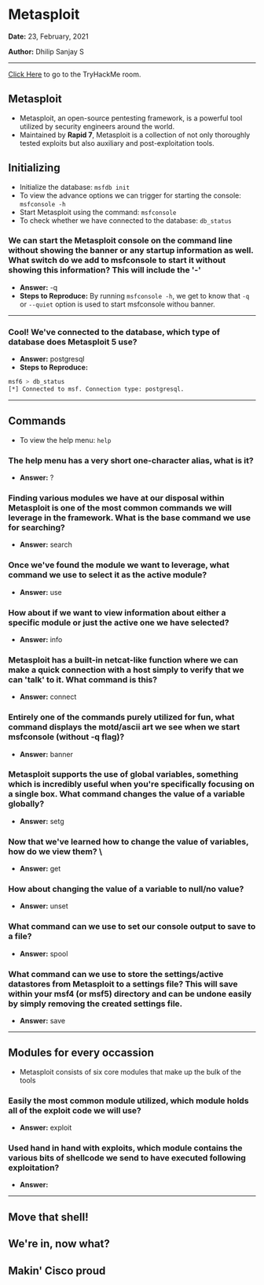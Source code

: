 # Metasploit

**Date:** 23, February, 2021

**Author:** Dhilip Sanjay S

---

[Click Here](https://tryhackme.com/room/rpmetasploit) to go to the TryHackMe room.

## Metasploit
- Metasploit, an open-source pentesting framework, is a powerful tool utilized by security engineers around the world. 
- Maintained by **Rapid 7**, Metasploit is a collection of not only thoroughly tested exploits but also auxiliary and post-exploitation tools.

## Initializing
- Initialize the database: `msfdb init`
- To view the advance options we can trigger for starting the console: `msfconsole -h`
- Start Metasploit using the command: `msfconsole`
- To check whether we have connected to the database: `db_status`
### We can start the Metasploit console on the command line without showing the banner or any startup information as well. What switch do we add to msfconsole to start it without showing this information? This will include the '-'
- **Answer:** -q
- **Steps to Reproduce:** By running `msfconsole -h`, we get to know that `-q` or `--quiet` option is used to start msfconsole withou banner.

---
### Cool! We've connected to the database, which type of database does Metasploit 5 use? 
- **Answer:** postgresql
- **Steps to Reproduce:**
```bash
msf6 > db_status
[*] Connected to msf. Connection type: postgresql.
```
---
## Commands
- To view the help menu: `help`

### The help menu has a very short one-character alias, what is it?
- **Answer:** ?

### Finding various modules we have at our disposal within Metasploit is one of the most common commands we will leverage in the framework. What is the base command we use for searching?
- **Answer:** search

### Once we've found the module we want to leverage, what command we use to select it as the active module?
- **Answer:** use

### How about if we want to view information about either a specific module or just the active one we have selected?
- **Answer:** info

### Metasploit has a built-in netcat-like function where we can make a quick connection with a host simply to verify that we can 'talk' to it. What command is this?
- **Answer:** connect

### Entirely one of the commands purely utilized for fun, what command displays the motd/ascii art we see when we start msfconsole (without -q flag)?
- **Answer:** banner

### Metasploit supports the use of global variables, something which is incredibly useful when you're specifically focusing on a single box. What command changes the value of a variable globally? 
- **Answer:** setg

### Now that we've learned how to change the value of variables, how do we view them? \
- **Answer:** get

### How about changing the value of a variable to null/no value?
- **Answer:** unset

### What command can we use to set our console output to save to a file?
- **Answer:** spool

###  What command can we use to store the settings/active datastores from Metasploit to a settings file? This will save within your msf4 (or msf5) directory and can be undone easily by simply removing the created settings file.
- **Answer:** save

---
## Modules for every occassion
- Metasploit consists of six core modules that make up the bulk of the tools

### Easily the most common module utilized, which module holds all of the exploit code we will use?
- **Answer:** exploit

### Used hand in hand with exploits, which module contains the various bits of shellcode we send to have executed following exploitation?
- **Answer:** 

---

## Move that shell!

## We're in, now what?

## Makin' Cisco proud